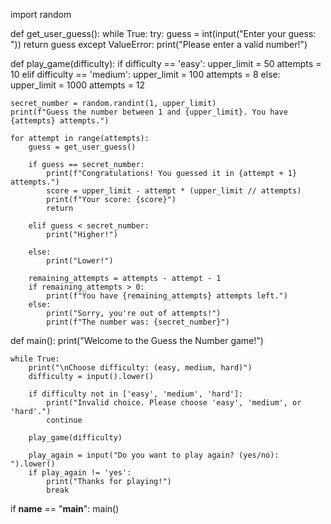 import random

def get_user_guess():
    while True:
        try:
            guess = int(input("Enter your guess: "))
            return guess
        except ValueError:
            print("Please enter a valid number!")

def play_game(difficulty):
    if difficulty == 'easy':
        upper_limit = 50
        attempts = 10
    elif difficulty == 'medium':
        upper_limit = 100
        attempts = 8
    else:
        upper_limit = 1000
        attempts = 12

    secret_number = random.randint(1, upper_limit)
    print(f"Guess the number between 1 and {upper_limit}. You have {attempts} attempts.")

    for attempt in range(attempts):
        guess = get_user_guess()

        if guess == secret_number:
            print(f"Congratulations! You guessed it in {attempt + 1} attempts.")
            score = upper_limit - attempt * (upper_limit // attempts)
            print(f"Your score: {score}")
            return

        elif guess < secret_number:
            print("Higher!")

        else:
            print("Lower!")

        remaining_attempts = attempts - attempt - 1
        if remaining_attempts > 0:
            print(f"You have {remaining_attempts} attempts left.")
        else:
            print("Sorry, you're out of attempts!")
            print(f"The number was: {secret_number}")

def main():
    print("Welcome to the Guess the Number game!")

    while True:
        print("\nChoose difficulty: (easy, medium, hard)")
        difficulty = input().lower()

        if difficulty not in ['easy', 'medium', 'hard']:
            print("Invalid choice. Please choose 'easy', 'medium', or 'hard'.")
            continue

        play_game(difficulty)

        play_again = input("Do you want to play again? (yes/no): ").lower()
        if play_again != 'yes':
            print("Thanks for playing!")
            break

if __name__ == "__main__":
    main()

